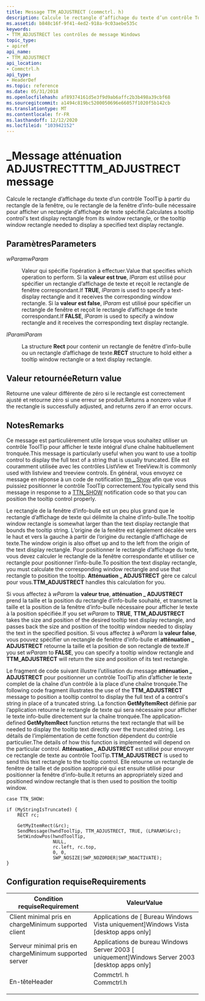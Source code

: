 ```yaml
---
title: Message TTM_ADJUSTRECT (commctrl. h)
description: Calcule le rectangle d’affichage du texte d’un contrôle ToolTip à partir du rectangle de la fenêtre, ou le rectangle de la fenêtre d’info-bulle nécessaire pour afficher un rectangle d’affichage de texte spécifié.
ms.assetid: b848c16f-9f41-4ed2-918a-9c03aebe535c
keywords:
- TTM_ADJUSTRECT les contrôles de message Windows
topic_type:
- apiref
api_name:
- TTM_ADJUSTRECT
api_location:
- Commctrl.h
api_type:
- HeaderDef
ms.topic: reference
ms.date: 05/31/2018
ms.openlocfilehash: af89374161d5e3f9d9ab6affc2b3b498a39cbf68
ms.sourcegitcommit: a1494c819bc5200050696e66057f1020f5b142cb
ms.translationtype: MT
ms.contentlocale: fr-FR
ms.lasthandoff: 12/12/2020
ms.locfileid: "103942152"
---
```

# <a name="ttm_adjustrect-message"></a><span data-ttu-id="b1c90-104">\_Message atténuation ADJUSTRECT</span><span class="sxs-lookup"><span data-stu-id="b1c90-104">TTM\_ADJUSTRECT message</span></span>

<span data-ttu-id="b1c90-105">Calcule le rectangle d’affichage du texte d’un contrôle ToolTip à partir du rectangle de la fenêtre, ou le rectangle de la fenêtre d’info-bulle nécessaire pour afficher un rectangle d’affichage de texte spécifié.</span><span class="sxs-lookup"><span data-stu-id="b1c90-105">Calculates a tooltip control's text display rectangle from its window rectangle, or the tooltip window rectangle needed to display a specified text display rectangle.</span></span>

## <a name="parameters"></a><span data-ttu-id="b1c90-106">Paramètres</span><span class="sxs-lookup"><span data-stu-id="b1c90-106">Parameters</span></span>

<dl> <dt>

<span data-ttu-id="b1c90-107">*wParam*</span><span class="sxs-lookup"><span data-stu-id="b1c90-107">*wParam*</span></span> 
</dt> <dd>

<span data-ttu-id="b1c90-108">Valeur qui spécifie l’opération à effectuer.</span><span class="sxs-lookup"><span data-stu-id="b1c90-108">Value that specifies which operation to perform.</span></span> <span data-ttu-id="b1c90-109">Si la **valeur est true**, *lParam* est utilisé pour spécifier un rectangle d’affichage de texte et reçoit le rectangle de fenêtre correspondant.</span><span class="sxs-lookup"><span data-stu-id="b1c90-109">If **TRUE**, *lParam* is used to specify a text-display rectangle and it receives the corresponding window rectangle.</span></span> <span data-ttu-id="b1c90-110">Si la **valeur est false**, *lParam* est utilisé pour spécifier un rectangle de fenêtre et reçoit le rectangle d’affichage de texte correspondant.</span><span class="sxs-lookup"><span data-stu-id="b1c90-110">If **FALSE**, *lParam* is used to specify a window rectangle and it receives the corresponding text display rectangle.</span></span>

</dd> <dt>

<span data-ttu-id="b1c90-111">*lParam*</span><span class="sxs-lookup"><span data-stu-id="b1c90-111">*lParam*</span></span> 
</dt> <dd>

<span data-ttu-id="b1c90-112">La structure **Rect** pour contenir un rectangle de fenêtre d’info-bulle ou un rectangle d’affichage de texte.</span><span class="sxs-lookup"><span data-stu-id="b1c90-112">**RECT** structure to hold either a tooltip window rectangle or a text display rectangle.</span></span>

</dd> </dl>

## <a name="return-value"></a><span data-ttu-id="b1c90-113">Valeur retournée</span><span class="sxs-lookup"><span data-stu-id="b1c90-113">Return value</span></span>

<span data-ttu-id="b1c90-114">Retourne une valeur différente de zéro si le rectangle est correctement ajusté et retourne zéro si une erreur se produit.</span><span class="sxs-lookup"><span data-stu-id="b1c90-114">Returns a nonzero value if the rectangle is successfully adjusted, and returns zero if an error occurs.</span></span>

## <a name="remarks"></a><span data-ttu-id="b1c90-115">Notes</span><span class="sxs-lookup"><span data-stu-id="b1c90-115">Remarks</span></span>

<span data-ttu-id="b1c90-116">Ce message est particulièrement utile lorsque vous souhaitez utiliser un contrôle ToolTip pour afficher le texte intégral d’une chaîne habituellement tronquée.</span><span class="sxs-lookup"><span data-stu-id="b1c90-116">This message is particularly useful when you want to use a tooltip control to display the full text of a string that is usually truncated.</span></span> <span data-ttu-id="b1c90-117">Elle est couramment utilisée avec les contrôles ListView et TreeView.</span><span class="sxs-lookup"><span data-stu-id="b1c90-117">It is commonly used with listview and treeview controls.</span></span> <span data-ttu-id="b1c90-118">En général, vous envoyez ce message en réponse à un code de notification [ttn \_ Show](ttn-show.md) afin que vous puissiez positionner le contrôle ToolTip correctement.</span><span class="sxs-lookup"><span data-stu-id="b1c90-118">You typically send this message in response to a [TTN\_SHOW](ttn-show.md) notification code so that you can position the tooltip control properly.</span></span>

<span data-ttu-id="b1c90-119">Le rectangle de la fenêtre d’info-bulle est un peu plus grand que le rectangle d’affichage de texte qui délimite la chaîne d’info-bulle.</span><span class="sxs-lookup"><span data-stu-id="b1c90-119">The tooltip window rectangle is somewhat larger than the text display rectangle that bounds the tooltip string.</span></span> <span data-ttu-id="b1c90-120">L’origine de la fenêtre est également décalée vers le haut et vers la gauche à partir de l’origine du rectangle d’affichage de texte.</span><span class="sxs-lookup"><span data-stu-id="b1c90-120">The window origin is also offset up and to the left from the origin of the text display rectangle.</span></span> <span data-ttu-id="b1c90-121">Pour positionner le rectangle d’affichage du texte, vous devez calculer le rectangle de la fenêtre correspondante et utiliser ce rectangle pour positionner l’info-bulle.</span><span class="sxs-lookup"><span data-stu-id="b1c90-121">To position the text display rectangle, you must calculate the corresponding window rectangle and use that rectangle to position the tooltip.</span></span> <span data-ttu-id="b1c90-122">**Atténuation \_ ADJUSTRECT** gère ce calcul pour vous.</span><span class="sxs-lookup"><span data-stu-id="b1c90-122">**TTM\_ADJUSTRECT** handles this calculation for you.</span></span>

<span data-ttu-id="b1c90-123">Si vous affectez à *wParam* la **valeur true**, **atténuation \_ ADJUSTRECT** prend la taille et la position du rectangle d’info-bulle souhaité, et transmet la taille et la position de la fenêtre d’info-bulle nécessaire pour afficher le texte à la position spécifiée.</span><span class="sxs-lookup"><span data-stu-id="b1c90-123">If you set *wParam* to **TRUE**, **TTM\_ADJUSTRECT** takes the size and position of the desired tooltip text display rectangle, and passes back the size and position of the tooltip window needed to display the text in the specified position.</span></span> <span data-ttu-id="b1c90-124">Si vous affectez à *wParam* la **valeur false**, vous pouvez spécifier un rectangle de fenêtre d’info-bulle et **atténuation \_ ADJUSTRECT** retourne la taille et la position de son rectangle de texte.</span><span class="sxs-lookup"><span data-stu-id="b1c90-124">If you set *wParam* to **FALSE**, you can specify a tooltip window rectangle and **TTM\_ADJUSTRECT** will return the size and position of its text rectangle.</span></span>

<span data-ttu-id="b1c90-125">Le fragment de code suivant illustre l’utilisation du message **atténuation \_ ADJUSTRECT** pour positionner un contrôle ToolTip afin d’afficher le texte complet de la chaîne d’un contrôle à la place d’une chaîne tronquée.</span><span class="sxs-lookup"><span data-stu-id="b1c90-125">The following code fragment illustrates the use of the **TTM\_ADJUSTRECT** message to position a tooltip control to display the full text of a control's string in place of a truncated string.</span></span> <span data-ttu-id="b1c90-126">La fonction **GetMyItemRect** définie par l’application retourne le rectangle de texte qui sera nécessaire pour afficher le texte info-bulle directement sur la chaîne tronquée.</span><span class="sxs-lookup"><span data-stu-id="b1c90-126">The application-defined **GetMyItemRect** function returns the text rectangle that will be needed to display the tooltip text directly over the truncated string.</span></span> <span data-ttu-id="b1c90-127">Les détails de l’implémentation de cette fonction dépendent du contrôle particulier.</span><span class="sxs-lookup"><span data-stu-id="b1c90-127">The details of how this function is implemented will depend on the particular control.</span></span> <span data-ttu-id="b1c90-128">**Atténuation \_ ADJUSTRECT** est utilisé pour envoyer ce rectangle de texte au contrôle ToolTip.</span><span class="sxs-lookup"><span data-stu-id="b1c90-128">**TTM\_ADJUSTRECT** is used to send this text rectangle to the tooltip control.</span></span> <span data-ttu-id="b1c90-129">Elle retourne un rectangle de fenêtre de taille et de position approprié qui est ensuite utilisé pour positionner la fenêtre d’info-bulle.</span><span class="sxs-lookup"><span data-stu-id="b1c90-129">It returns an appropriately sized and positioned window rectangle that is then used to position the tooltip window.</span></span>


```
case TTN_SHOW:

if (MyStringIsTruncated) {
    RECT rc;
    
    GetMyItemRect(&rc);
    SendMessage(hwndToolTip, TTM_ADJUSTRECT, TRUE, (LPARAM)&rc);
    SetWindowPos(hwndToolTip,
                 NULL,
                 rc.left, rc.top,
                 0, 0,
                 SWP_NOSIZE|SWP_NOZORDER|SWP_NOACTIVATE);
} 
```



## <a name="requirements"></a><span data-ttu-id="b1c90-130">Configuration requise</span><span class="sxs-lookup"><span data-stu-id="b1c90-130">Requirements</span></span>



| <span data-ttu-id="b1c90-131">Condition requise</span><span class="sxs-lookup"><span data-stu-id="b1c90-131">Requirement</span></span> | <span data-ttu-id="b1c90-132">Valeur</span><span class="sxs-lookup"><span data-stu-id="b1c90-132">Value</span></span> |
|-------------------------------------|---------------------------------------------------------------------------------------|
| <span data-ttu-id="b1c90-133">Client minimal pris en charge</span><span class="sxs-lookup"><span data-stu-id="b1c90-133">Minimum supported client</span></span><br/> | <span data-ttu-id="b1c90-134">Applications de \[ Bureau Windows Vista uniquement\]</span><span class="sxs-lookup"><span data-stu-id="b1c90-134">Windows Vista \[desktop apps only\]</span></span><br/>                                        |
| <span data-ttu-id="b1c90-135">Serveur minimal pris en charge</span><span class="sxs-lookup"><span data-stu-id="b1c90-135">Minimum supported server</span></span><br/> | <span data-ttu-id="b1c90-136">Applications de bureau Windows Server 2003 \[ uniquement\]</span><span class="sxs-lookup"><span data-stu-id="b1c90-136">Windows Server 2003 \[desktop apps only\]</span></span><br/>                                  |
| <span data-ttu-id="b1c90-137">En-tête</span><span class="sxs-lookup"><span data-stu-id="b1c90-137">Header</span></span><br/>                   | <dl> <span data-ttu-id="b1c90-138"><dt>Commctrl. h</dt></span><span class="sxs-lookup"><span data-stu-id="b1c90-138"><dt>Commctrl.h</dt></span></span> </dl> |



 

 





